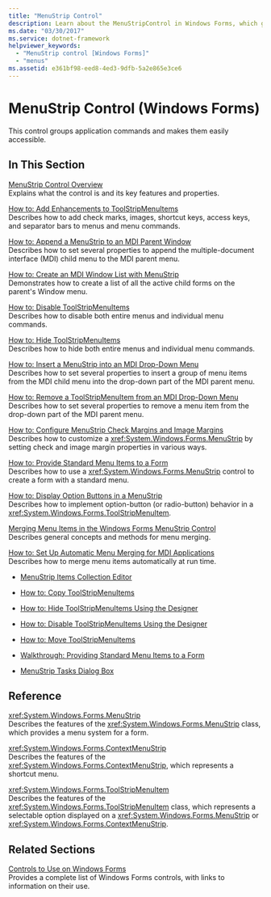 ```yaml
---
title: "MenuStrip Control"
description: Learn about the MenuStripControl in Windows Forms, which groups application commands and makes them easily accessible.
ms.date: "03/30/2017"
ms.service: dotnet-framework
helpviewer_keywords: 
  - "MenuStrip control [Windows Forms]"
  - "menus"
ms.assetid: e361bf98-eed8-4ed3-9dfb-5a2e865e3ce6
---
```

# MenuStrip Control (Windows Forms)

This control groups application commands and makes them easily accessible.  
  
## In This Section  

[MenuStrip Control Overview](menustrip-control-overview-windows-forms.md)\
Explains what the control is and its key features and properties.  
  
[How to: Add Enhancements to ToolStripMenuItems](how-to-add-enhancements-to-toolstripmenuitems.md)\
Describes how to add check marks, images, shortcut keys, access keys, and separator bars to menus and menu commands.  
  
[How to: Append a MenuStrip to an MDI Parent Window](how-to-append-a-menustrip-to-an-mdi-parent-window-windows-forms.md)\
Describes how to set several properties to append the multiple-document interface (MDI) child menu to the MDI parent menu.  
  
[How to: Create an MDI Window List with MenuStrip](how-to-create-an-mdi-window-list-with-menustrip-windows-forms.md)\
Demonstrates how to create a list of all the active child forms on the parent's Window menu.  
  
[How to: Disable ToolStripMenuItems](how-to-disable-toolstripmenuitems.md)\
Describes how to disable both entire menus and individual menu commands.  
  
[How to: Hide ToolStripMenuItems](how-to-hide-toolstripmenuitems.md)\
Describes how to hide both entire menus and individual menu commands.  
  
[How to: Insert a MenuStrip into an MDI Drop-Down Menu](how-to-insert-a-menustrip-into-an-mdi-drop-down-menu-windows-forms.md)\
Describes how to set several properties to insert a group of menu items from the MDI child menu into the drop-down part of the MDI parent menu.  
  
[How to: Remove a ToolStripMenuItem from an MDI Drop-Down Menu](how-to-remove-a-toolstripmenuitem-from-an-mdi-drop-down-menu-windows-forms.md)\
Describes how to set several properties to remove a menu item from the drop-down part of the MDI parent menu.  
  
[How to: Configure MenuStrip Check Margins and Image Margins](how-to-configure-menustrip-check-margins-and-image-margins.md)\
Describes how to customize a <xref:System.Windows.Forms.MenuStrip> by setting check and image margin properties in various ways.  
  
[How to: Provide Standard Menu Items to a Form](how-to-provide-standard-menu-items-to-a-form.md)\
Describes how to use a <xref:System.Windows.Forms.MenuStrip> control to create a form with a standard menu.  
  
[How to: Display Option Buttons in a MenuStrip](how-to-display-option-buttons-in-a-menustrip-windows-forms.md)\
Describes how to implement option-button (or radio-button) behavior in a <xref:System.Windows.Forms.ToolStripMenuItem>.  
  
[Merging Menu Items in the Windows Forms MenuStrip Control](merging-menu-items-in-the-windows-forms-menustrip-control.md)\
Describes general concepts and methods for menu merging.  
  
[How to: Set Up Automatic Menu Merging for MDI Applications](how-to-set-up-automatic-menu-merging-for-mdi-applications.md)\
Describes how to merge menu items automatically at run time.  
  
- [MenuStrip Items Collection Editor](/previous-versions/visualstudio/visual-studio-2010/ms233625(v=vs.100))  
  
- [How to: Copy ToolStripMenuItems](how-to-copy-toolstripmenuitems.md)  
  
- [How to: Hide ToolStripMenuItems Using the Designer](how-to-hide-toolstripmenuitems-using-the-designer.md)  
  
- [How to: Disable ToolStripMenuItems Using the Designer](how-to-disable-toolstripmenuitems-using-the-designer.md)  
  
- [How to: Move ToolStripMenuItems](how-to-move-toolstripmenuitems.md)  
  
- [Walkthrough: Providing Standard Menu Items to a Form](walkthrough-providing-standard-menu-items-to-a-form.md)  
  
- [MenuStrip Tasks Dialog Box](/previous-versions/visualstudio/visual-studio-2010/ms233645(v=vs.100))  
  
## Reference  

<xref:System.Windows.Forms.MenuStrip>  
Describes the features of the <xref:System.Windows.Forms.MenuStrip> class, which provides a menu system for a form.  
  
<xref:System.Windows.Forms.ContextMenuStrip>  
Describes the features of the <xref:System.Windows.Forms.ContextMenuStrip>, which represents a shortcut menu.  
  
<xref:System.Windows.Forms.ToolStripMenuItem>  
Describes the features of the <xref:System.Windows.Forms.ToolStripMenuItem> class, which represents a selectable option displayed on a <xref:System.Windows.Forms.MenuStrip> or <xref:System.Windows.Forms.ContextMenuStrip>.  
  
## Related Sections  

[Controls to Use on Windows Forms](controls-to-use-on-windows-forms.md)\
Provides a complete list of Windows Forms controls, with links to information on their use.
